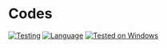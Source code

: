 # Codes
[![Testing](https://github.com/Hunter87ff/FileShare/actions/workflows/python-app.yml/badge.svg)](https://github.com/Hunter87ff/College/actions/workflows/c-cpp.yml)
[![Language](https://img.shields.io/badge/Language-C/CPP-purple.svg)](https://www.python.org/)
[![Tested on Windows](https://img.shields.io/badge/Tested%20on-Windows-brightgreen.svg)](https://www.microsoft.com/windows/)

